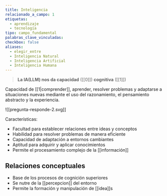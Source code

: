 ```yaml
---
title: Inteligencia
relacionado_a_campo: 1
etiquetas:
  - aprendizaje
  - tecnología
tipo: campo_fundamental
palabras_clave_vinculadas: 
checkbox: false
aliases:
  - elegir_entre
  - Inteligencia Natural
  - Inteligencia Artificial
  - Inteligencia Humana
---
```


> **La IA(LLM) nos da capacidad** ([[0]]) **cognitiva** ([[1]])

Capacidad de [[1|comprender]], aprender, resolver problemas y adaptarse a situaciones nuevas mediante el uso del razonamiento, el pensamiento abstracto y la experiencia.

![[pregunta-responde-2.svg]]

Características:
- Facultad para establecer relaciones entre ideas y conceptos
- Habilidad para resolver problemas de manera eficiente
- Capacidad de adaptación a entornos cambiantes
- Aptitud para adquirir y aplicar conocimientos
- Permite el procesamiento complejo de la [[información]]

## Relaciones conceptuales
- Base de los procesos de cognición superiores
- Se nutre de la [[percepcion]] del entorno
- Permite la formación y manipulación de [[idea]]s
